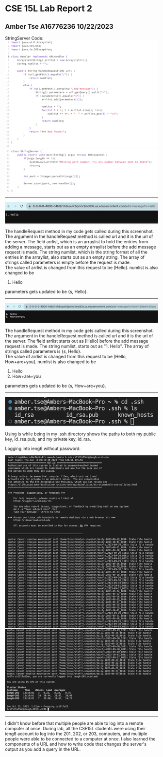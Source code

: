 # CSE 15L Lab Report 2
## Amber Tse A16776236 10/22/2023

StringServer Code:
![Image](StringServer1.png)
![Image](StringServer2.png)

*******

![Image](add1.png)

The handleRequest method in my code gets called during this screenshot.\
The argument in the handleRequest method is called url and it is the url of the server.
The field arrlist, which is an arraylist to hold the entries from adding a message, starts
out as an empty arraylist before the add message request is made. The string numlist, 
which is the string format of all the entries in the arraylist, also starts out as an 
empty string. The array of strings called parameters is empty before the request is made. \
The value of arrlist is changed from this request to be [Hello]. numlist is also changed to be 
1. Hello

parameters gets updated to be {s, Hello}.

********

![Image](add2.png)


The handleRequest method in my code gets called during this screenshot.\
The argument in the handleRequest method is called url and it is the url of the server.
The field arrlist starts out as [Hello] before the add message request is made.
The string numlist, starts out as "1\. Hello". The array of strings called parameters 
is {s, Hello}. \
The value of arrlist is changed from this request to be [Hello, How+are+you]. numlist is also changed to be 
1. Hello 
2. How+are+you

parameters gets updated to be {s, How+are+you}.

********

![Image](keypaths.png)

Using ls while being in my .ssh directory shows the paths to both my public key, id_rsa.pub, and my private key, id_rsa.

Logging into ieng6 without password:

![Image](nopw1.png)
![Image](nopw2.png)

******

I didn't know before that multiple people are able to log into a remote computer at once. During lab, all the CSE15L students were using their ieng6 account to log into the 201, 202, or 203, computers, and multiple people were able to be connected to a computer at once. I also learned the components of a URL and how to write code that changes the server's output as you add a query in the URL. 


